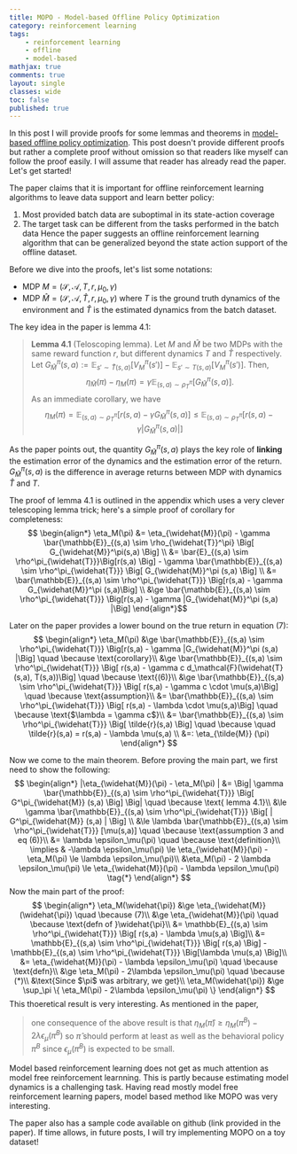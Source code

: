 ```yaml
---
title: MOPO - Model-based Offline Policy Optimization
category: reinforcement learning
tags: 
    - reinforcement learning
    - offline
    - model-based
mathjax: true
comments: true
layout: single
classes: wide
toc: false
published: true
---
```


In this post I will provide proofs for some lemmas and theorems in [model-based offline policy optimization][1]. This post doesn't provide different proofs but rather a complete proof without omission so that readers like myself can follow the proof easily. I will assume that reader has already read the paper. Let's get started!

The paper claims that it is important for offline reinforcement learning algorithms to leave data support and learn better policy:
1. Most provided batch data are suboptimal in its state-action coverage
2. The target task can be different from the tasks performed in the batch data
Hence the paper suggests an offline reinforcement learning algorithm that can be generalized beyond the state action support of the offline dataset. 

Before we dive into the proofs, let's list some notations:
* MDP $M = (\mathcal{S}, \mathcal{A}, T, r, \mu_0, \gamma)$
* MDP $\widehat{M} = (\mathcal{S}, \mathcal{A}, \widehat{T}, r, \mu_0, \gamma)$ 
where $T$ is the ground truth dynamics of the environment and $\widehat{T}$ is the estimated dynamics from the batch dataset. 

The key idea in the paper is lemma 4.1:
> **Lemma 4.1** (Teloscoping lemma). Let $M$ and $\hat{M}$ be two MDPs with the same reward function $r$, but different dynamics $T$ and $\hat{T}$ respectively. Let $G^{\pi}_{\widehat{M}} (s,a) := \mathbb{E}_{s' \sim \widehat{T}(s,a)} [ V_M^\pi (s')] - \mathbb{E}_{s' \sim T(s,a)} [ V_M^\pi(s')]$. Then,
$$\eta_{\widehat{M}}(\pi) - \eta_M(\pi) = \gamma \mathbb{E}_{(s,a) \sim \rho^\pi_{\widehat{T}}} \Big[ G^\pi_{\widehat{M}} (s,a) \Big].$$
As an immediate corollary, we have
$$\eta_M(\pi) = \mathbb{E}_{(s,a)\sim \rho^\pi_{\widehat{T}}} \Big[ r(s,a) - \gamma G_{\widehat{M}}^\pi (s,a) \Big] \le \mathbb{E}_{(s,a) \sim \rho^\pi_{\widehat{T}}} \Big[ r(s,a) - \gamma |G^\pi_{\widehat{M}} (s,a)| \Big]$$

As the paper points out, the quantity $G_{\hat{M}}^\pi (s,a)$ plays the key role of **linking** the estimation error of the dynamics and the estimation error of the return. $G_{\hat{M}}^\pi (s,a)$ is the difference in average returns between MDP with dynamics $\widehat{T}$ and $T$. 

The proof of lemma 4.1 is outlined in the appendix which uses a very clever telescoping lemma trick; here's a simple proof of corollary for completeness:
$$
\begin{align*} 
\eta_M(\pi) &= \eta_{\widehat{M}}(\pi) - \gamma \bar{\mathbb{E}}_{(s,a) \sim \rho_{\widehat{T}}^\pi} \Big[ G_{\widehat{M}}^\pi(s,a) \Big] \\
&= \bar{E}_{(s,a) \sim \rho^\pi_{\widehat{T}}}\Big[r(s,a) \Big] - \gamma \bar{\mathbb{E}}_{(s,a) \sim \rho^\pi_{\widehat{T}}} \Big[ G_{\widehat{M}}^\pi (s,a) \Big] \\
&= \bar{\mathbb{E}}_{(s,a) \sim \rho^\pi_{\widehat{T}}} \Big[r(s,a) - \gamma  G_{\widehat{M}}^\pi (s,a)\Big] \\
&\ge \bar{\mathbb{E}}_{(s,a) \sim \rho^\pi_{\widehat{T}}} \Big[r(s,a) - \gamma  |G_{\widehat{M}}^\pi (s,a) |\Big]
\end{align*}$$

Later on the paper provides a lower bound on the true return in equation (7):
$$
\begin{align*} 
\eta_M(\pi) &\ge \bar{\mathbb{E}}_{(s,a) \sim \rho^\pi_{\widehat{T}}} \Big[r(s,a) - \gamma  |G_{\widehat{M}}^\pi (s,a) |\Big] \quad \because \text{corollary}\\
&\ge \bar{\mathbb{E}}_{(s,a) \sim \rho^\pi_{\widehat{T}}} \Big[ r(s,a) - \gamma c d_\mathcal{F}(\widehat{T}(s,a), T(s,a))\Big] \quad \because \text{(6)}\\
&\ge \bar{\mathbb{E}}_{(s,a) \sim \rho^\pi_{\widehat{T}}} \Big[ r(s,a) - \gamma c \cdot \mu(s,a)\Big] \quad \because \text{assumption}\\
&= \bar{\mathbb{E}}_{(s,a) \sim \rho^\pi_{\widehat{T}}} \Big[ r(s,a) - \lambda \cdot \mu(s,a)\Big] \quad \because \text{$\lambda = \gamma c$}\\
&= \bar{\mathbb{E}}_{(s,a) \sim \rho^\pi_{\widehat{T}}} \Big[ \tilde{r}(s,a) \Big] \quad \because \quad \tilde{r}(s,a) = r(s,a) - \lambda \mu(s,a) \\
&=: \eta_{\tilde{M}} (\pi)
\end{align*}
$$

Now we come to the main theorem. Before proving the main part, we first need to show the following:
$$
\begin{align*} 
|\eta_{\widehat{M}}(\pi) - \eta_M(\pi) | &= \Big| \gamma \bar{\mathbb{E}}_{(s,a) \sim \rho^\pi_{\widehat{T}}} \Big[ G^\pi_{\widehat{M}} (s,a) \Big] \Big| \quad \because \text{ lemma 4.1}\\
&\le \gamma \bar{\mathbb{E}}_{(s,a) \sim \rho^\pi_{\widehat{T}}} \Big[ | G^\pi_{\widehat{M}} (s,a) | \Big] \\
 &\le \lambda \bar{\mathbb{E}}_{(s,a) \sim \rho^\pi_{\widehat{T}}} [\mu(s,a)] \quad \because  \text{assumption 3 and eq (6)}\\
 &= \lambda \epsilon_\mu(\pi)  \quad \because \text{definition}\\
\implies & -\lambda \epsilon_\mu(\pi) \le \eta_{\widehat{M}}(\pi) - \eta_M(\pi) \le \lambda \epsilon_\mu(\pi)\\
&\eta_M(\pi) - 2 \lambda \epsilon_\mu(\pi) \le \eta_{\widehat{M}}(\pi) - \lambda \epsilon_\mu(\pi) \tag{*}
\end{align*}
$$
Now the main part of the proof:
$$
\begin{align*}
\eta_M(\widehat{\pi}) &\ge \eta_{\widehat{M}}(\widehat{\pi}) \quad \because (7)\\
&\ge \eta_{\widehat{M}}(\pi) \quad \because \text{defn of }\widehat{\pi}\\
&= \mathbb{E}_{(s,a) \sim \rho^\pi_{\widehat{T}}} \Big[ r(s,a) - \lambda \mu(s,a) \Big]\\
&= \mathbb{E}_{(s,a) \sim \rho^\pi_{\widehat{T}}} \Big[ r(s,a) \Big] - \mathbb{E}_{(s,a) \sim \rho^\pi_{\widehat{T}}} \Big[\lambda \mu(s,a) \Big]\\
&= \eta_{\widehat{M}}(\pi) - \lambda \epsilon_\mu(\pi) \quad \because \text{defn}\\
&\ge \eta_M(\pi) - 2\lambda \epsilon_\mu(\pi) \quad \because (*)\\
&\text{Since $\pi$ was arbitrary, we get}\\
\eta_M(\widehat{\pi}) &\ge \sup_\pi \{ \eta_M(\pi) - 2\lambda \epsilon_\mu(\pi) \}
\end{align*}
$$
This thoeretical result is very interesting. As mentioned in the paper, 
> one consequence of the above result is that $\eta_M(\widehat{\pi}) \ge \eta_M(\pi^B) - 2 \lambda \epsilon_\mu (\pi^B)$ so $\widehat{\pi}$ should perform at least as well as the behavioral policy $\pi^B$ since $\epsilon_\mu(\pi^B)$ is expected to be small.

Model based reinforcement learning does not get as much attention as model free reinforcement learnning. This is partly because estimating model dynamics is a challenging task. Having read mostly model free reinforcement learning papers, model based method like MOPO was very interesting. 

The paper also has a sample code available on github (link provided in the paper). If time allows, in future posts, I will try implementing MOPO on a toy dataset!


[1]: https://arxiv.org/pdf/2005.13239.pdf